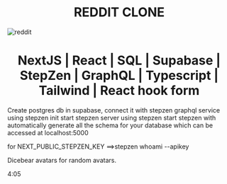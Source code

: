 <h1 align="center"> REDDIT CLONE  </h1>

![reddit](https://user-images.githubusercontent.com/23634935/175880848-2b631d6f-d116-4858-a767-19215b435a69.png)

<h1 align="center"> NextJS | React | SQL | Supabase | StepZen | GraphQL | Typescript | Tailwind | React hook form  </h1>



Create postgres db in supabase,
connect it with stepzen graphql service using stepzen init
start stepzen server using stepzen start
stepzen with automatically generate all the schema for your database
which can be accessed at localhost:5000

for NEXT_PUBLIC_STEPZEN_KEY ==>stepzen whoami --apikey

Dicebear avatars for random avatars.


4:05
